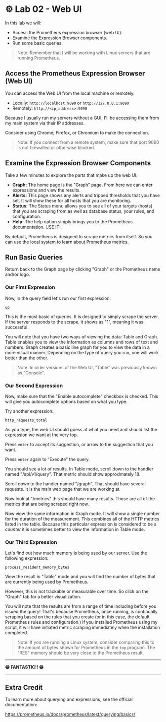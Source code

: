 # ⚙️ Lab 02 - Web UI

In this lab we will:

- Access the Prometheus expression browser (web UI).
- Examine the Expression Browser components.
- Run some basic queries.

> Note: Remember that I will be working with Linux servers that are running Prometheus.

## Access the Prometheus Expression Browser (Web UI)

You can access the Web UI from the local machine or remotely.

- Locally: `http://localhost:9090` or `http://127.0.0.1:9090`
- Remotely: `http://<ip_address>:9090`

Because I usually run my servers without a GUI, I'll be accessing them from my main system via their IP addresses.

Consider using Chrome, Firefox, or Chromium to make the connection.

> Note: If you connect from a remote system, make sure that port 9090 is not firewalled or otherwise blocked.

## Examine the Expression Browser Components

Take a few minutes to explore the parts that make up the web UI.

- **Graph:** The home page is the "Graph" page. From here we can enter expressions and view the results.
- **Alerts:** This page shows any alerts and tripped thresholds that you have set. It will show these for all hosts that you are monitoring.
- **Status:** The Status menu allows you to see all of your targets (hosts) that you are scraping from as well as database status, your rules, and configuration.
- **Help:** The help option simply brings you to the Prometheus documentation. USE IT!

By default, Prometheus is designed to scrape metrics from itself. So you can use the local system to learn about Prometheus metrics.

## Run Basic Queries

Return back to the Graph page by clicking "Graph" or the Prometheus name and/or logo.

### Our First Expression

Now, in the query field let's run our first expression:

`up`

This is the most basic of queries. It is designed to simply scrape the server. If the server responds to the scrape, it shows as "1", meaning it was successful.

You will note that you have two ways of viewing the data: Table and Graph. Table enables you to view the information as columns and rows of text and numbers. Graph creates a basic line graph for you to view the data in a more visual manner. Depending on the type of query you run, one will work better than the other.

> Note: In older versions of the Web UI, "Table" was previously known as "Console".

### Our Second Expression

Now, make sure that the "Enable autocomplete" checkbox is checked. This will give you autocomplete options based on what you type.

Try another expression:

`http_requests_total`

As you type, the web UI should guess at what you need and should list the expression we want at the very top.

Press `enter` to accept its suggestion, or arrow to the suggestion that you want.

Press `enter` again to "Execute" the query. 

You should see a lot of results. In Table mode, scroll down to the handler named "/api/v1/query". That metric should show approximately 18.

Scroll down to the handler named "/graph". That should have several requests. It is the main web page that we are working at.

Now look at "/metrics" this should have many results. Those are all of the metrics that are being scraped right now.

Now view the same information in Graph mode. It will show a single number for the duration of the measurement. This combines all of the HTTP metrics listed in the table. Because this particular expression is considered to be a *counter* it is sometimes better to view the information in Table mode.

### Our Third Expression

Let's find out how much memory is being used by our server. Use the following expression:

`process_resident_memory_bytes`

View the result in "Table" mode and you will find the number of bytes that are currently being used by Prometheus.

However, this is not trackable or measurable over time. So click on the "Graph" tab for a better visualization.

You will note that the results are from a range of time including before you issued the query! That's because Prometheus, once running, is continually scraping based on the rules that you create (or in this case, the default Prometheus rules and configuration.) If you installed Prometheus using my script, it will have initiated metric scraping immediately when the installation completed.

> Note: If you are running a Linux system, consider comparing this to the amount of bytes shown for Prometheus in the `top` program. The "RES" memory should be very close to the Prometheus result.

---

**😁 FANTASTIC!! 😁**

---

## Extra Credit

To learn more about querying and expressions, see the official documentation:

https://prometheus.io/docs/prometheus/latest/querying/basics/